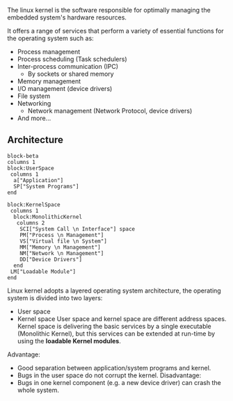 The linux kernel is the software responsible for optimally managing the embedded system's hardware resources.

It offers a range of services that perform a variety of essential functions for the operating system such as:
- Process management
- Process scheduling (Task schedulers)
- Inter-process communication (IPC)
	- By sockets or shared memory
- Memory management
- I/O management (device drivers)
- File system
- Networking
	- Network management (Network Protocol, device drivers)
- And more...


## Architecture

```mermaid
block-beta
columns 1
block:UserSpace
 columns 1
  a["Application"]
  SP["System Programs"]
end

block:KernelSpace
 columns 1
  block:MonolithicKernel
   columns 2
	SCI["System Call \n Interface"] space
	PM["Process \n Management"]
	VS["Virtual file \n System"]
	MM["Memory \n Management"]
	NM["Network \n Management"]
	DD["Device Drivers"]
  end
 LM["Loadable Module"]
end
```

Linux kernel adopts a layered operating system architecture, the operating system is divided into two layers:
- User space
- Kernel space
User space and kernel space are different address spaces.
Kernel space is delivering the basic services by a single executable (Monolithic Kernel), but this services can be extended at run-time by using the **loadable Kernel modules**.

Advantage:
- Good separation between application/system programs and kernel.
- Bugs in the user space do not corrupt the kernel.
Disadvantage:
- Bugs in one kernel component (e.g. a new device driver) can crash the whole system.